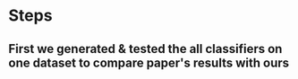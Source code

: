 # Steps 
## First we generated & tested the all classifiers on one dataset to compare paper's results with ours
